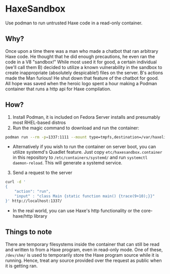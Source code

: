 # HaxeSandbox
Use podman to run untrusted Haxe code in a read-only container.

## Why?
Once upon a time there was a man who made a chatbot that ran arbitrary Haxe code. He thought that he did enough precautions, he even ran the code in a V8 "sandbox!" While most used it for good, a certain individual (we'll call them B) decided to utilize a known vulnerability in the sandbox to create inappropriate (absolutely despicable!) files on the server. B's actions made the Man furious! He shut down that feature of the chatbot for good. All hope was saved when the heroic logo spent a hour making a Podman container that runs a http api for Haxe compilation.

## How?
1. Install Podman, it is included on Fedora Server installs and presumably most RHEL-based distros
2. Run the magic command to download and run the container:
```bash
podman run --rm -p=1337:1111 --mount type=tmpfs,destination=/var/haxelib,tmpfs-size=500000000 --read-only haxesandbox:latest
```
- Alternatively if you wish to run the container on server boot, you can utilize systemd's Quadlet feature. Just copy ``etc/haxesandbox.container`` in this repository to ``/etc/containers/systemd/`` and run ``systemctl daemon-reload``. This will generate a systemd service.
3. Send a request to the server
```bash
curl -d '
{
    "action": "run",
    "input" : "class Main {static function main() {trace(9+10);}}"
}' http://localhost:1337/
```
- In the real world, you can use Haxe's http functionality or the core-haxe/http library

## Things to note
There are temporary filesystems inside the container that can still be read and written to from a Haxe program, even in read-only mode. One of these, ``/dev/shm/`` is used to temporarily store the Haxe program source while it is running. Hence, treat any source provided over the request as public when it is getting ran.
